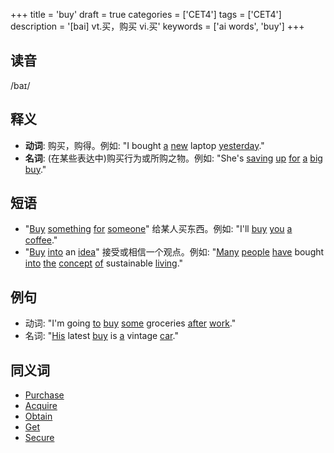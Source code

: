 +++
title = 'buy'
draft = true
categories = ['CET4']
tags = ['CET4']
description = '[bai] vt.买，购买 vi.买'
keywords = ['ai words', 'buy']
+++

## 读音
/baɪ/

## 释义
- **动词**: 购买，购得。例如: "I bought [a](/zh/post/a/) [new](/zh/post/new/) laptop [yesterday](/zh/post/yesterday/)."
- **名词**: (在某些表达中)购买行为或所购之物。例如: "She's [saving](/zh/post/saving/) [up](/zh/post/up/) [for](/zh/post/for/) [a](/zh/post/a/) [big](/zh/post/big/) [buy](/zh/post/buy/)."

## 短语
- "[Buy](/zh/post/buy/) [something](/zh/post/something/) [for](/zh/post/for/) [someone](/zh/post/someone/)" 给某人买东西。例如: "I'll [buy](/zh/post/buy/) [you](/zh/post/you/) [a](/zh/post/a/) [coffee](/zh/post/coffee/)."
- "[Buy](/zh/post/buy/) [into](/zh/post/into/) an [idea](/zh/post/idea/)" 接受或相信一个观点。例如: "[Many](/zh/post/many/) [people](/zh/post/people/) [have](/zh/post/have/) bought [into](/zh/post/into/) [the](/zh/post/the/) [concept](/zh/post/concept/) [of](/zh/post/of/) sustainable [living](/zh/post/living/)."

## 例句
- 动词: "I'm going [to](/zh/post/to/) [buy](/zh/post/buy/) [some](/zh/post/some/) groceries [after](/zh/post/after/) [work](/zh/post/work/)."
- 名词: "[His](/zh/post/his/) latest [buy](/zh/post/buy/) is [a](/zh/post/a/) vintage [car](/zh/post/car/)."

## 同义词
- [Purchase](/zh/post/purchase/)
- [Acquire](/zh/post/acquire/)
- [Obtain](/zh/post/obtain/)
- [Get](/zh/post/get/)
- [Secure](/zh/post/secure/)
